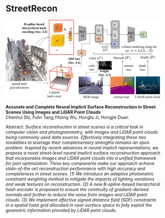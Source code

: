 # StreetRecon

![StreetRecon](assets/overview.png)

**Accurate and Complete Neural Implicit Surface Reconstruction in Street Scenes Using Images and LiDAR Point Clouds**
<br>Chenhui Shi, Fulin Tang,Yihong Wu, Hongtu Ji, Hongjie Duan<br>

Abstract: *Surface reconstruction in street scenes is a critical task in computer vision and photogrammetry, with images and LiDAR point clouds being commonly used data sources. Effectively integrating these two modalities to leverage their complementary strengths remains an open problem. Inspired by recent advances in neural implicit representations, we propose a novel street-level neural implicit surface reconstruction approach that incorporates images and LiDAR point clouds into a unified framework for joint optimization. Three key components make our approach achieve state-of-the-art reconstruction performance with high accuracy and completeness in street scenes. (1) We introduce an adaptive photometric constraint weighting method to mitigate the impacts of lighting variations and weak textures on reconstruction. (2) A new B-spline-based hierarchical hash encoder is proposed to ensure the continuity of gradient-derived normals and further to reduce the noise from images and LiDAR point clouds. (3) We implement effective signed distance field (SDF) constraints in a spatial hash grid allocated in near-surface space to fully exploit the geometric information provided by LiDAR point clouds.*
